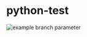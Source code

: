 # python-test

![example branch parameter](https://github.com/indreias/python-test/workflows/Pylint-Pytest/badge.svg?branch=main)
